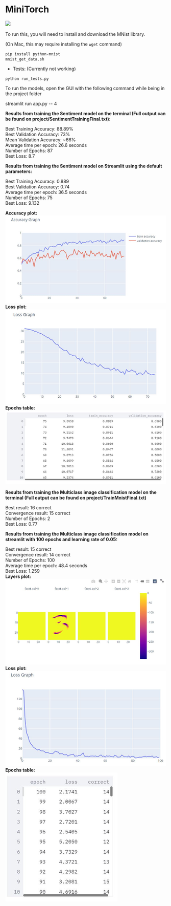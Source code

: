 # MiniTorch

<img src="https://minitorch.github.io/_images/match.png" width="100px">

To run this, you will need to install and download the MNist library.

(On Mac, this may require installing the `wget` command)

```
pip install python-mnist
mnist_get_data.sh
```


* Tests: (Currently not working)

```
python run_tests.py
```

To run the models, open the GUI with the following command while being in the project folder

streamlit run app.py -- 4


<b>Results from training the Sentiment model on the terminal (Full output can be found on project/SentimentTrainingFinal.txt): </b>

Best Training Accuracy: 88.89%<br>
Best Validation Accuracy: 73%<br>
Mean Validation Accuracy: ~66%<br>
Average time per epoch: 26.6 seconds<br>
Number of Epochs: 87<br>
Best Loss: 8.7<br>

<b>Results from training the Sentiment model on Streamlit using the default parameters:</b>

Best Training Accuracy: 0.889<br>
Best Validation Accuracy: 0.74<br>
Average time per epoch: 36.5 seconds<br>
Number of Epochs: 75<br>
Best Loss: 9.132<br>

<b>Accuracy plot:</b>
<img src="SentimentAccuracies.JPG"> <br>
<b>Loss plot:</b>
<img src="SentimentLoss.JPG"> <br>
<b>Epochs table:</b>
<img src="SentimentTable.JPG"> <br>

<b>Results from training the Multiclass image classification model on the terminal (Full output can be found on project/TrainMnistFinal.txt)</b>

Best result: 16 correct<br>
Convergence result: 15 correct<br>
Number of Epochs: 2<br>
Best Loss: 0.77<br>

<b>Results from training the Multiclass image classification model on streamlit with 100 epochs and learning rate of 0.05:</b>

Best result: 15 correct<br>
Convergence result: 14 correct<br>
Number of Epochs: 100<br>
Average time per epoch: 48.4 seconds<br>
Best Loss: 1.259<br>
<b>Layers plot:<br>
<img src="MnistPicture.JPG"> <br>
Loss plot:<br>
<img src="MnistLoss.JPG"> <br>
Epochs table:<br>
<img src="MnistTable.JPG"> <br></b>
